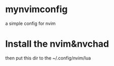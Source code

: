# mynvimconfig
a simple config for nvim

# Install the nvim&nvchad

then put this dir to the ~/.config/nvim/lua
